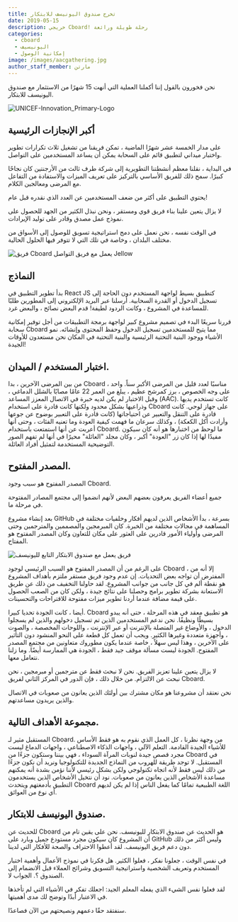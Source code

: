 ```yaml
---
title: تخرج صندوق اليونيسف للابتكار
date: 2019-05-15
description: خريجي Cboard! رحلة طويلة ورائعة
categories:
  - cboard
  - اليونيسيف
  - إمكانية الوصول
image: /images/aacgathering.jpg
author_staff_member: مارتن
---
```

نحن فخورون بالقول إننا أكملنا العملية التي أنهت 15 شهرًا من الاستثمار مع صندوق اليونيسف للابتكار.

![UNICEF-Innovation_Primary-Logo](/images/UNICEF-Innovation_Primary-Logo.png)

## أكبر الإنجازات الرئيسية
على مدار الخمسة عشر شهرًا الماضية ، تمكن فريقنا من تشغيل ثلاث تكرارات تطوير واختبار ميداني لتطبيق قائم على السحابة يمكن أن يساعد المستخدمين على التواصل.

في البداية ، نقلنا معظم أنشطتنا التطويرية إلى شركة طرف ثالث من الأرجنتين كان نجاحًا كبيرًا. سمح ذلك للفريق الأساسي بالتركيز على تعريف الميزات والاستفادة من التفاعل مع المرضى ومعالجين الكلام.

يحتوي التطبيق على أكثر من ضعف المستخدمين عن العدد الذي نقدره قبل عام!

لا يزال يتعين علينا بناء فريق قوي ومستقر ، ونحن نبذل الكثير من الجهد للحصول على نموذج عمل مصدق وقادر على توليد الإيرادات.

في الوقت نفسه ، نحن نعمل على دمج استراتيجية تسويق للوصول إلى الأسواق من مختلف البلدان ، وخاصة في تلك التي لا تتوفر فيها الحلول الحالية.

![فريق Cboard يعمل مع فريق التواصل Jellow ](/images/aacgathering3.jpg)

## النماذج
بدأ تطوير التطبيق في React JS كتطبيق بسيط لواجهة المستخدم دون الحاجة إلى تسجيل الدخول أو القدرة السحابية. أرسلنا عبر البريد الإلكتروني إلى المطورين طلبًا للمساعدة في المشروع ، وكانت الردود لطيفة! قدم البعض نصائح ، والبعض غرد.

قررنا سريعًا البدء في تصميم مشروع كبير لواجهة برمجة التطبيقات من أجل توفير إمكانية سحابة Cboard مما يتيح للمستخدمين تسجيل الدخول وحفظ المحتوى وإنشائه. نمو الأشياء ووجود البنية التحتية الرئيسية والبنية التحتية في المكان نحن مستعدون للأوقات الجيدة!

## اختبار المستخدم / الميدان.
من بين المرضى الآخرين ، بدا Cboard مناسبًا لعدد قليل من المرضى الأكبر سناً. واحد ، على وجه الخصوص ، برز كمرشح عظيم ، يبلغ من العمر 22 عامًا مصابًا بالشلل الدماغي ، وقبل الاختبار لم يكن لديه خبرة في الاتصال المعزز المساعد (AAC). كانت تستخدم يديها وذراعيها بشكل محدود ولكنها كانت قادرة على استخدام Cboard على جهاز لوحي. كانت قادرة على التنقل والتعبير عن احتياجاتها (كانت قادرة على التعبير بوضوح عن جوعها وأرادت أكل الكعكة) ، وكذلك سرعان ما فهمت كيفية العودة وما تعنيه الفئات ، وحتى أنها أعربت عن أنها استمتعت باستخدام Cboard. ما لوحظ من اختبارها هو أنه كان سيكون مفيدًا لها إذا كان زر "العودة" أكبر ، وكان مجلد "العائلة" محيرًا في أنها لم تفهم الصور التوضيحية المستخدمة لتمثيل أفراد العائلة.

## المصدر المفتوح.
المصدر المفتوح هو سبب وجود Cboard.

جميع أعضاء الفريق يعرفون بعضهم البعض لأنهم انضموا إلى مجتمع المصادر المفتوحة في مرحلة ما.

بعد إنشاء مشروع GitHub بسرعة ، بدأ الأشخاص الذين لديهم أفكار وخلفيات مختلفة في المساهمة في مجالات مختلفة من الخبرة. كان المبرمجين والمصممين والمترجمين وحتى المرضى وأولياء الأمور قادرين على العثور على مكان للتعاون وكان المصدر المفتوح هو المفتاح.

![فريق يعمل مع صندوق الابتكار التابع لليونيسف](/images/aacgathering2.jpg)

على الرغم من أن المصدر المفتوح هو السبب الرئيسي لوجود Cboard ، إلا أنه من المفترض أن تواجه بعض التحديات. إن عدم وجود فريق مستقر ملتزم بأهداف المشروع هو نقطة ألم في كل جانب من جوانب المشروع. لقد حاولنا التخفيف من ذلك عن طريق الاستعانة بشركة تطوير برامج وحصلنا على نتائج جيدة ، ولكن كان من الصعب الحصول على قيمة مضافة عندما أردنا تطوير ميزات مفتوحة للاقتراحات والتحسينات.

أيضا ، كانت الجودة تحديا كبيرا. Cboard هو تطبيق معقد في هذه المرحلة ، حتى أنه يبدو بسيطًا ونظيفًا. نحن ندعم المستخدمين الذين تم تسجيل دخولهم والذين لم يسجلوا الدخول ، والأوضاع غير المتصلة بالإنترنت أو عبر الإنترنت ، واللوحات المخصصة ، والصوت ، وأجهزة متعددة وغيرها الكثير. ويجب أن تعمل كل قطعة على النحو المنشود دون التأثير على الآخرين ، وهذا ليس سهلاً ، خاصة عندما يكون مطوروك متعاونين من مجتمع المصدر المفتوح. الجودة ليست مسألة موقف جيد فقط ، الجودة هي الممارسة أيضًا. وما زلنا نتعامل معها.

لا يزال يتعين علينا تعزيز الفريق. نحن لا نبحث فقط عن مترجمين أو مبرمجين ، نحن نبحث عن الالتزام. من خلال ذلك ، فإن الدور في المركز الثاني لفريق Cboard.

نحن نعتقد أن مشروعنا هو مكان مشترك بين أولئك الذين يعانون من صعوبات في الاتصال والذين يريدون مساعدتهم.

## مجموعة الأهداف التالية.
المستقبل مثير لـ Cboard. من وجهة نظرنا ، كل العمل الذي نقوم به هو فقط الأساس للأشياء الجيدة القادمة. التعلم الآلي ، واجهات الذكاء الاصطناعي ، واجهات الدماغ ليست مجرد قصص جيدة لنوبات المرآة السوداء ، فهي بيننا وستكون جزءًا من Cboard في المستقبل. لا توجد طريقة للهروب من النماذج الجديدة للتكنولوجيا ونريد أن نكون جزءًا من ذلك ليس فقط لأنه اتجاه تكنولوجي ولكن بشكل رئيسي لأننا نؤمن بشدة أنه يمكنهم مساعدة الأشخاص الذين يعانون من صعوبات. نود أن نتخيل الأشخاص الذين يستخدمون التطبيق بأدمغتهم ويتحدث Cboard اللغة الطبيعية تمامًا كما يفعل الناس إذا لم يكن لديهم أي نوع من العوائق.

## صندوق اليونيسف للابتكار.
للحديث عن Cboard هو الحديث عن صندوق الابتكار لليونيسف. نحن على يقين تام من أن المشروع كان سيكون مجرد مستودع جميل وبارد على GitHub وليس أكثر من ذلك دون دعم فريق اليونيسف. لقد أعطوا الاحتراف والصحة للأفكار التي لدينا.

في نفس الوقت ، جعلونا نفكر ، فعلوا الكثير. هل فكرنا في نموذج الأعمال وأهمية اختبار المستخدم وتعريف الشخصية واستراتيجية التسويق وشرائح العملاء قبل الانضمام إلى الصندوق ؟. الجواب لا.

لقد فعلوا نفس الشيء الذي يفعله المعلم الجيد: اجعلك تفكر في الأشياء التي لم تأخذها في الاعتبار أبدًا وتوضح لك مدى أهميتها.

سنفتقد حقًا دعمهم ونصيحتهم من الآن فصاعدًا. 
